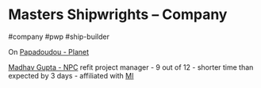  # Masters Shipwrights &ndash; Company

 #company #pwp #ship-builder
 
On [Papadoudou - Planet](../../../Gaming/StarsWithoutNumber/PiratesWithoutPlunder/Papadoudou%20-%20Planet.md)
 
 [Madhav Gupta - NPC](../../../Gaming/StarsWithoutNumber/PiratesWithoutPlunder/Madhav%20Gupta%20-%20NPC.md) refit project manager - 9 out of 12 - shorter time than expected by 3 days - affiliated with [MI](../../../Gaming/StarsWithoutNumber/PiratesWithoutPlunder/MI.md)
